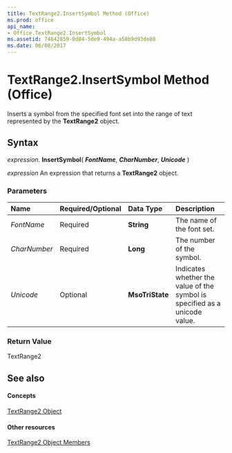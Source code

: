 ```yaml
---
title: TextRange2.InsertSymbol Method (Office)
ms.prod: office
api_name:
- Office.TextRange2.InsertSymbol
ms.assetid: 74642859-0d84-5de9-494a-a58b9d93de88
ms.date: 06/08/2017
---
```



# TextRange2.InsertSymbol Method (Office)

Inserts a symbol from the specified font set into the range of text represented by the **TextRange2** object.


## Syntax

 _expression_. **InsertSymbol**( **_FontName_**, **_CharNumber_**, **_Unicode_** )

 _expression_ An expression that returns a **TextRange2** object.


### Parameters



|**Name**|**Required/Optional**|**Data Type**|**Description**|
|:-----|:-----|:-----|:-----|
| _FontName_|Required|**String**|The name of the font set.|
| _CharNumber_|Required|**Long**|The number of the symbol.|
| _Unicode_|Optional|**MsoTriState**|Indicates whether the value of the symbol is specified as a unicode value.|

### Return Value

TextRange2


## See also


#### Concepts


[TextRange2 Object](textrange2-object-office.md)
#### Other resources


[TextRange2 Object Members](textrange2-members-office.md)

